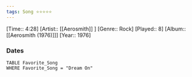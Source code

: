 ```yaml
---
tags: Song ⭐⭐⭐⭐⭐ 
---
```

[Time:: 4:28]
[Artist:: [[Aerosmith]] ]
[Genre:: Rock]
[Played:: 8]
[Album:: [[Aerosmith (1976)]]]
[Year:: 1976]
### Dates
````dataview
TABLE Favorite_Song
WHERE Favorite_Song = "Dream On"
````